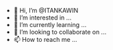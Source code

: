- 👋 Hi, I’m @ITANKAWIN
- 👀 I’m interested in ...
- 🌱 I’m currently learning ...
- 💞️ I’m looking to collaborate on ...
- 📫 How to reach me ...

<!---
ITANKAWIN/ITANKAWIN is a ✨ special ✨ repository because its `README.md` (this file) appears on your GitHub profile.
You can click the Preview link to take a look at your changes.
--->
